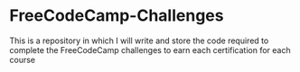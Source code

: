 # FreeCodeCamp-Challenges

This is a repository in which I will write and store the code required to complete the FreeCodeCamp challenges to earn each certification for each course
